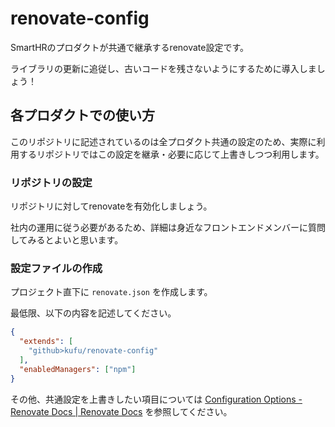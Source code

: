 # renovate-config

SmartHRのプロダクトが共通で継承するrenovate設定です。

ライブラリの更新に追従し、古いコードを残さないようにするために導入しましょう！

## 各プロダクトでの使い方

このリポジトリに記述されているのは全プロダクト共通の設定のため、実際に利用するリポジトリではこの設定を継承・必要に応じて上書きしつつ利用します。

### リポジトリの設定

リポジトリに対してrenovateを有効化しましょう。

社内の運用に従う必要があるため、詳細は身近なフロントエンドメンバーに質問してみるとよいと思います。

### 設定ファイルの作成

プロジェクト直下に `renovate.json` を作成します。

最低限、以下の内容を記述してください。

```json
{
  "extends": [
    "github>kufu/renovate-config"
  ],
  "enabledManagers": ["npm"]
}
```

その他、共通設定を上書きしたい項目については [Configuration Options - Renovate Docs | Renovate Docs](https://docs.renovatebot.com/configuration-options/) を参照してください。
